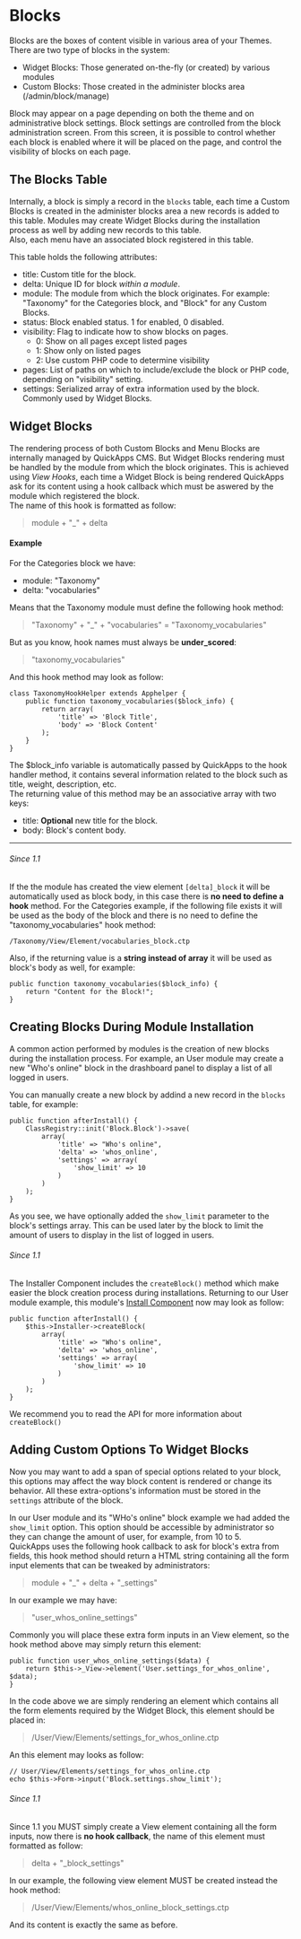 Blocks
======

Blocks are the boxes of content visible in various area of your Themes.  
There are two type of blocks in the system:

- Widget Blocks: Those generated on-the-fly (or created) by various modules
- Custom Blocks: Those created in the administer blocks area (/admin/block/manage)

Block may appear on a page depending on both the theme and on administrative block settings. Block settings are controlled from the block
administration screen. From this screen, it is possible to control whether each block is enabled where it will be placed on the page, and
control the visibility of blocks on each page.


The Blocks Table
----------------

Internally, a block is simply a record in the `blocks` table, each time a Custom Blocks is created in the administer blocks area a new records is
added to this table. Modules may create Widget Blocks during the installation process as well by adding new records to this table.  
Also, each menu have an associated block registered in this table.

This table holds the following attributes:


-	title: Custom title for the block.
-	delta: Unique ID for block _within a module_.
-	module: The module from which the block originates. For example: "Taxonomy" for the Categories block, and "Block" for any Custom Blocks.
-	status:	Block enabled status. 1 for enabled, 0 disabled.
-	visibility:	Flag to indicate how to show blocks on pages.
	- 0: Show on all pages except listed pages
	- 1: Show only on listed pages
	- 2: Use custom PHP code to determine visibility
-	pages: List of paths on which to include/exclude the block or PHP code, depending on "visibility" setting.
-	settings: Serialized array of extra information used by the block. Commonly used by Widget Blocks.


Widget Blocks
-------------

The rendering process of both Custom Blocks and Menu Blocks are internally managed by QuickApps CMS. But Widget Blocks rendering must be
handled by the module from which the block originates. This is achieved using _View Hooks_, each time a Widget Block is being
rendered QuickApps ask for its content using a hook callback which must be aswered by the module which registered the block.  
The name of this hook is formatted as follow:

> module + "_" + delta


#### Example

For the Categories block we have:

- module: "Taxonomy"
- delta: "vocabularies"


Means that the Taxonomy module must define the following hook method:

> "Taxonomy" + "_" + "vocabularies" = "Taxonomy_vocabularies"

But as you know, hook names must always be **under_scored**:

> "taxonomy_vocabularies"


And this hook method may look as follow:

    class TaxonomyHookHelper extends Apphelper {
        public function taxonomy_vocabularies($block_info) {
			return array(
			    'title' => 'Block Title',
			    'body' => 'Block Content'
			);
        }
    }

The $block_info variable is automatically passed by QuickApps to the hook handler method, it contains several information related to the block
such as title, weight, description, etc.  
The returning value of this method may be an associative array with two keys:

- title: **Optional** new title for the block.
- body: Block's content body.


***


###### Since 1.1

If the the module has created the view element `[delta]_block` it will be automatically used as block body, in this case there is **no need to define a hook**
method. For the Categories example, if the following file exists it will be used as the body of the block and there is no need to define the
"taxonomy_vocabularies" hook method:

    /Taxonomy/View/Element/vocabularies_block.ctp


Also, if the returning value is a **string instead of array** it will be used as block's body as well, for example:

    public function taxonomy_vocabularies($block_info) {
        return "Content for the Block!";
    }



Creating Blocks During Module Installation
------------------------------------------

A common action performed by modules is the creation of new blocks during the installation process. For example, an User module may
create a new "Who's online" block in the drashboard panel to display a list of all logged in users.  

You can manually create a new block by addind a new record in the `blocks` table, for example:

    public function afterInstall() {
	    ClassRegistry::init('Block.Block')->save(
            array(
                'title' => "Who's online",
                'delta' => 'whos_online',
                'settings' => array(
                    'show_limit' => 10
                )
            )
        );
    }

As you see, we have optionally added the `show_limit` parameter to the block's settings array. This can be used later by the block to
limit the amount of users to display in the list of logged in users.

###### Since 1.1

The Installer Component includes the `createBlock()` method which make easier the block creation process during installations.
Returning to our User module example, this module's [Install Component](modules.md#install-component) now may look as follow:


    public function afterInstall() {
	    $this->Installer->createBlock(
            array(
                'title' => "Who's online",
                'delta' => 'whos_online',
                'settings' => array(
                    'show_limit' => 10
                )
            )
        );
    }

We recommend you to read the API for more information about `createBlock()`


Adding Custom Options To Widget Blocks
--------------------------------------

Now you may want to add a span of special options related to your block, this options may affect the way block content is rendered or
change its behavior. All these extra-options's information must be stored in the `settings` attribute of the block.  

In our User module and its "WHo's online" block example we had added the `show_limit` option. This option should be accessible by administrator so they can
change the amount of user, for example, from 10 to 5.  
QuickApps uses the following hook callback to ask for block's extra from fields, this hook method should return a HTML string containing
all the form input elements that can be tweaked by administrators:

> module + "_" + delta + "_settings"

In our example we may have:

> "user_whos_online_settings"


Commonly you will place these extra form inputs in an View element, so the hook method above may simply return this element:


    public function user_whos_online_settings($data) {
        return $this->_View->element('User.settings_for_whos_online', $data);
    }

In the code above we are simply rendering an element which contains all the form elements required by the Widget Block, this element should be placed in:

> /User/View/Elements/settings_for_whos_online.ctp


An this element may looks as follow:

    // User/View/Elements/settings_for_whos_online.ctp
    echo $this->Form->input('Block.settings.show_limit');


###### Since 1.1

Since 1.1 you MUST simply create a View element containing all the form inputs, now there is **no hook callback**, the name of this element
must formatted as follow:

> delta + "_block_settings"

In our example, the following view element MUST be created instead the hook method:

> /User/View/Elements/whos_online_block_settings.ctp

And its content is exactly the same as before.

